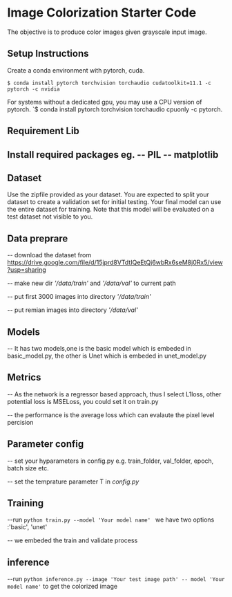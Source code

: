 # Image Colorization Starter Code
The objective is to produce color images given grayscale input image. 

## Setup Instructions
Create a conda environment with pytorch, cuda. 

`$ conda install pytorch torchvision torchaudio cudatoolkit=11.1 -c pytorch -c nvidia`

For systems without a dedicated gpu, you may use a CPU version of pytorch.
`$ conda install pytorch torchvision torchaudio cpuonly -c pytorch.

## Requirement Lib
Install required packages eg.
-- PIL
-- matplotlib
-- 

## Dataset
Use the zipfile provided as your dataset. You are expected to split your dataset to create a validation set for initial testing. Your final model can use the entire dataset for training. Note that this model will be evaluated on a test dataset not visible to you.

## Data preprare
-- download the dataset from https://drive.google.com/file/d/15jprd8VTdtIQeEtQj6wbRx6seM8j0Rx5/view?usp=sharing 

-- make new dir  *'/data/train'*  and  *'/data/val'* to current path

-- put first 3000 images into directory *'/data/train'* 

-- put remian images into directory *'/data/val'* 

## Models
-- It has two models,one is the basic model which is embeded in basic_model.py, the other is Unet which is embeded in unet_model.py

## Metrics
-- As the network is a regressor based approach, thus I select L1loss, other potential loss is MSELoss, you could set it on train.py

-- the performance is the average loss which can evalaute the pixel level percision 

## Parameter config

-- set your hyparameters in config.py e.g. train_folder, val_folder, epoch, batch size etc.

-- set the temprature parameter T in *config.py*

## Training
--run `python train.py --model 'Your model name' `    we have two options :'basic', 'unet'

-- we embeded the train and validate process

## inference 
--run `python inference.py --image 'Your test image path' -- model 'Your model name'` to get the colorized image
